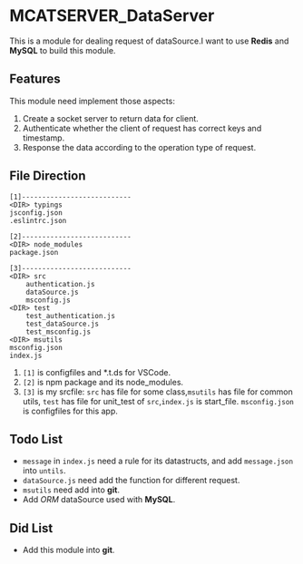MCATSERVER_DataServer
===

This is a module for dealing request of dataSource.I want to use **Redis** and **MySQL** to build this module.

## Features

This module need implement those aspects:

1. Create a socket server to return data for client.
2. Authenticate whether the client of request has correct keys and timestamp.
3. Response the data according to the operation type of request.

## File Direction

```
[1]---------------------------
<DIR> typings
jsconfig.json
.eslintrc.json

[2]---------------------------
<DIR> node_modules
package.json

[3]---------------------------
<DIR> src
    authentication.js
    dataSource.js
    msconfig.js
<DIR> test
    test_authentication.js
    test_dataSource.js
    test_msconfig.js
<DIR> msutils
msconfig.json
index.js
```

1. `[1]` is configfiles and *.t.ds for VSCode.
2. `[2]` is npm package and its node_modules.
3. `[3]` is my srcfile: `src` has file for some class,`msutils` has file for common utils, `test` has file for unit_test of `src`,`index.js` is start_file. `msconfig.json` is configfiles for this app.

## Todo List

* `message` in `index.js` need a rule for its datastructs, and add `message.json` into `untils`.
* `dataSource.js` need add the function for different request.
* `msutils` need add into **git**.
* Add *ORM* dataSource used with **MySQL**.

## Did List

* Add this module into **git**.

